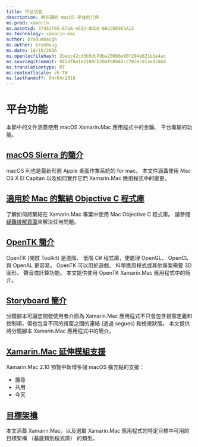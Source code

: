 ```yaml
---
title: 平台功能
description: 索引鍵的 macOS 平台的元件
ms.prod: xamarin
ms.assetid: 37451F65-672A-4512-8DDD-06CCDE9E5A12
ms.technology: xamarin-mac
author: bradumbaugh
ms.author: brumbaug
ms.date: 10/19/2016
ms.openlocfilehash: 2bebc42cd3b5db7dba20066e90f294e621b1e4ac
ms.sourcegitcommit: 945df041e2180cb20af08b83cc703ecd1aedc6b0
ms.translationtype: MT
ms.contentlocale: zh-TW
ms.lasthandoff: 04/04/2018
---
```

# <a name="platform-features"></a>平台功能

本節中的文件涵蓋使用 macOS Xamarin.Mac 應用程式中的金鑰、 平台專屬的功能。


## <a name="introduction-to-macos-sierramacplatformintroduction-to-macos-sierraindexmd"></a>[macOS Sierra 的簡介](~/mac/platform/introduction-to-macos-sierra/index.md)

macOS 利也是最新形態 Apple 桌面作業系統的 for mac。 本文件涵蓋使用 Mac OS X El Capitan 以及如何實作它們 Xamarin.Mac 應用程式中的變更。

## <a name="binding-objective-c-libraries-for-macbindingmd"></a>[適用於 Mac 的繫結 Objective C 程式庫](binding.md)

了解如何將繫結在 Xamarin.Mac 專案中使用 Mac Objective C 程式庫。
請參閱[疑難排解頁面](~/cross-platform/macios/binding/troubleshooting.md)來解決任何問題。

## <a name="introduction-to-opentkmacplatformopentkmd"></a>[OpenTK 簡介](~/mac/platform/opentk.md)

OpenTK (開啟 Toolkit) 是進階、 低階 C# 程式庫，使處理 OpenGL、 OpenCL 與 OpenAL 更容易。 OpenTK 可以用於遊戲、 科學應用程式或其他專案需要 3D 圖形、 聲音或計算功能。 本文提供使用 OpenTK Xamarin.Mac 應用程式中的簡介。


## <a name="introduction-to-storyboardsmacplatformstoryboardsindexmd"></a>[Storyboard 簡介](~/mac/platform/storyboards/index.md)

分鏡腳本可讓您開發使用者介面為 Xamarin.Mac 應用程式不只會包含視窗定義和控制項，但也包含不同的視窗之間的連結 (透過 segues) 和檢視狀態。 本文提供將分鏡腳本 Xamarin.Mac 應用程式中的簡介。

## <a name="xamarinmac-extension-supportmacplatformextensionsmd"></a>[Xamarin.Mac 延伸模組支援](~/mac/platform/extensions.md)

Xamarin.Mac 2.10 預覽中新增多個 macOS 擴充點的支援：

- 搜尋
- 共用
- 今天

## <a name="target-frameworksmacplatformtarget-frameworkmd"></a>[目標架構](~/mac/platform/target-framework.md)

本文涵蓋 Xamarin.Mac，以及選取 Xamarin.Mac 應用程式的特定目標中可用的目標架構 （基底類別程式庫） 的類型。
